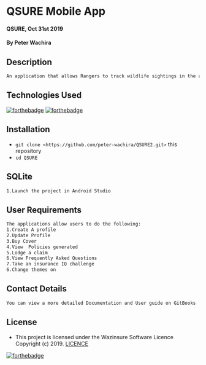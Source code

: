 # QSURE Mobile App
#### QSURE, Oct 31st 2019
#### By **Peter Wachira**


## Description

```bash
An application that allows Rangers to track wildlife sightings in the area.
```
## Technologies Used
[![forthebadge](https://forthebadge.com/images/badges/powered-by-electricity.svg)](https://forthebadge.com)
[![forthebadge](https://forthebadge.com/images/badges/made-with-java.svg)](https://forthebadge.com)



## Installation
* `git clone <https://github.com/peter-wachira/QSURE2.git>` this repository
* `cd QSURE`

## SQLite

```bash
1.Launch the project in Android Studio

```
## User Requirements
```bash
The applications allow users to do the following:
1.Create A profile 
2.Update Profile 
3.Buy Cover
4.View  Policies generated 
5.Lodge a claim
6.View Frequently Asked Questions 
7.Take an insurance IQ challenge 
6.Change themes on 

```

## Contact Details
```bash
You can view a more detailed Documentation and User guide on GitBooks 
```

## License
- This project is licensed under the Wazinsure Software Licence Copyright (c) 2019. [LICENCE](https://www.wazinsure.com/terms-conditions)

[![forthebadge](https://forthebadge.com/images/badges/makes-people-smile.svg)](https://forthebadge.com)

